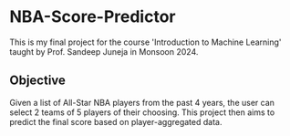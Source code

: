 # NBA-Score-Predictor

This is my final project for the course 'Introduction to Machine Learning' taught by Prof. Sandeep Juneja in Monsoon 2024.

## Objective

Given a list of All-Star NBA players from the past 4 years, the user can select 2 teams of 5 players of their choosing. This project then aims to predict the final score based on player-aggregated data.
